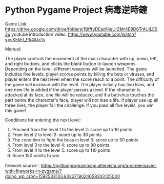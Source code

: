 # Python Pygame Project 病毒逆時鐘

Game Link: https://drive.google.com/drive/folders/1BfffyDEadNjeUrZMr4E9D6TrAUiLE92u
youtube introduction video: https://www.youtube.com/watch?v=sKEkEI_Ptj4&t=1s


Manual:

The player controls the movement of the main character with up, down, left, and right buttons, and clicks the blank button to launch weapons. Depending on the level, different weapons will be launched. The game includes five levels, player scores points by killing the bats or viruses, and player enters the next level when the score reach to a point. The difficulty of the game will increase with the level. The player initially has two lives, and one new life is added if the player passes a level. If the character is attacked at its face, one life will be reduced, and if a bat/virus touches the part below the character's face, player will not lose a life. If player use up all three lives, the player fail the challenge. If you pass all five levels, you win this game!

Conditions for entering the next level:
1. Proceed from the level 1 to the level 2: score up to 10 points
2. From level 2 to level 3: score up to 30 points
3. The condition to fight the boss in level 3: score up to 50 points
4. From level 3 to the level 4: score up to 80 points
5. From level 4 to the level 5: score up to 110 points
6. Score 150 points to win



firework source：https://pythonprogramming.altervista.org/a-screensaver-with-fireworks-in-pygame/?doing_wp_cron=1592533103.6323719024658203125000
